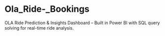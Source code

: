# Ola_Ride-_Bookings
 OLA Ride Prediction &amp; Insights Dashboard – Built in Power BI with SQL query solving for real-time ride analysis.
